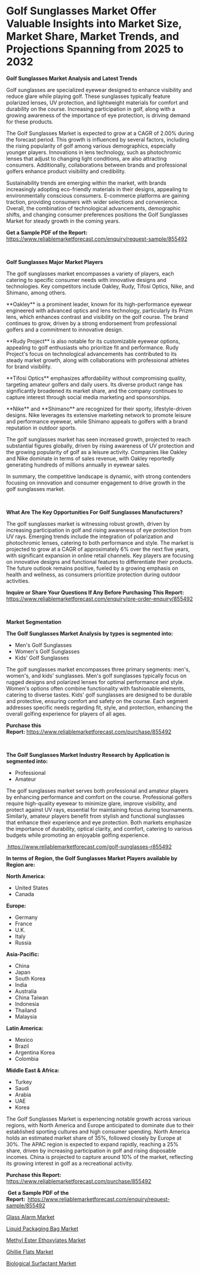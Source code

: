 <p><h1>Golf Sunglasses Market Offer Valuable Insights into Market Size, Market Share, Market Trends, and Projections Spanning from 2025 to 2032</h1></p><p><strong>Golf Sunglasses Market Analysis and Latest Trends</strong></p>
<p><p>Golf sunglasses are specialized eyewear designed to enhance visibility and reduce glare while playing golf. These sunglasses typically feature polarized lenses, UV protection, and lightweight materials for comfort and durability on the course. Increasing participation in golf, along with a growing awareness of the importance of eye protection, is driving demand for these products.</p><p>The Golf Sunglasses Market is expected to grow at a CAGR of 2.00% during the forecast period. This growth is influenced by several factors, including the rising popularity of golf among various demographics, especially younger players. Innovations in lens technology, such as photochromic lenses that adjust to changing light conditions, are also attracting consumers. Additionally, collaborations between brands and professional golfers enhance product visibility and credibility.</p><p>Sustainability trends are emerging within the market, with brands increasingly adopting eco-friendly materials in their designs, appealing to environmentally conscious consumers. E-commerce platforms are gaining traction, providing consumers with wider selections and convenience. Overall, the combination of technological advancements, demographic shifts, and changing consumer preferences positions the Golf Sunglasses Market for steady growth in the coming years.</p></p>
<p><strong>Get a Sample PDF of the Report:&nbsp;</strong> <a href="https://www.reliablemarketforecast.com/enquiry/request-sample/855492?utm_campaign=2011&utm_medium=2&utm_source=Github&utm_content=ia&utm_term=05022025&utm_id=golf-sunglasses">https://www.reliablemarketforecast.com/enquiry/request-sample/855492</a></p>
<p>&nbsp;</p>
<p><strong>Golf Sunglasses Major Market Players</strong></p>
<p><p>The golf sunglasses market encompasses a variety of players, each catering to specific consumer needs with innovative designs and technologies. Key competitors include Oakley, Rudy, Tifosi Optics, Nike, and Shimano, among others.</p><p>**Oakley** is a prominent leader, known for its high-performance eyewear engineered with advanced optics and lens technology, particularly its Prizm lens, which enhances contrast and visibility on the golf course. The brand continues to grow, driven by a strong endorsement from professional golfers and a commitment to innovative design.</p><p>**Rudy Project** is also notable for its customizable eyewear options, appealing to golf enthusiasts who prioritize fit and performance. Rudy Project's focus on technological advancements has contributed to its steady market growth, along with collaborations with professional athletes for brand visibility.</p><p>**Tifosi Optics** emphasizes affordability without compromising quality, targeting amateur golfers and daily users. Its diverse product range has significantly broadened its market share, and the company continues to capture interest through social media marketing and sponsorships.</p><p>**Nike** and **Shimano** are recognized for their sporty, lifestyle-driven designs. Nike leverages its extensive marketing network to promote leisure and performance eyewear, while Shimano appeals to golfers with a brand reputation in outdoor sports.</p><p>The golf sunglasses market has seen increased growth, projected to reach substantial figures globally, driven by rising awareness of UV protection and the growing popularity of golf as a leisure activity. Companies like Oakley and Nike dominate in terms of sales revenue, with Oakley reportedly generating hundreds of millions annually in eyewear sales.</p><p>In summary, the competitive landscape is dynamic, with strong contenders focusing on innovation and consumer engagement to drive growth in the golf sunglasses market. </p></p>
<p>&nbsp;</p>
<p><strong>What Are The Key Opportunities For Golf Sunglasses Manufacturers?</strong></p>
<p><p>The golf sunglasses market is witnessing robust growth, driven by increasing participation in golf and rising awareness of eye protection from UV rays. Emerging trends include the integration of polarization and photochromic lenses, catering to both performance and style. The market is projected to grow at a CAGR of approximately 6% over the next five years, with significant expansion in online retail channels. Key players are focusing on innovative designs and functional features to differentiate their products. The future outlook remains positive, fueled by a growing emphasis on health and wellness, as consumers prioritize protection during outdoor activities.</p></p>
<p><strong>Inquire or Share Your Questions If Any Before Purchasing This Report:</strong> <a href="https://www.reliablemarketforecast.com/enquiry/pre-order-enquiry/855492?utm_campaign=2011&utm_medium=2&utm_source=Github&utm_content=ia&utm_term=05022025&utm_id=golf-sunglasses">https://www.reliablemarketforecast.com/enquiry/pre-order-enquiry/855492</a></p>
<p>&nbsp;</p>
<p><strong>Market Segmentation</strong></p>
<p><strong>The Golf Sunglasses Market Analysis by types is segmented into:</strong></p>
<p><ul><li>Men's Golf Sunglasses</li><li>Women's Golf Sunglasses</li><li>Kids' Golf Sunglasses</li></ul></p>
<p><p>The golf sunglasses market encompasses three primary segments: men's, women's, and kids' sunglasses. Men's golf sunglasses typically focus on rugged designs and polarized lenses for optimal performance and style. Women's options often combine functionality with fashionable elements, catering to diverse tastes. Kids' golf sunglasses are designed to be durable and protective, ensuring comfort and safety on the course. Each segment addresses specific needs regarding fit, style, and protection, enhancing the overall golfing experience for players of all ages.</p></p>
<p><strong>Purchase this Report:&nbsp;</strong><a href="https://www.reliablemarketforecast.com/purchase/855492?utm_campaign=2011&utm_medium=2&utm_source=Github&utm_content=ia&utm_term=05022025&utm_id=golf-sunglasses">https://www.reliablemarketforecast.com/purchase/855492</a></p>
<p>&nbsp;</p>
<p><strong>The Golf Sunglasses Market Industry Research by Application is segmented into:</strong></p>
<p><ul><li>Professional</li><li>Amateur</li></ul></p>
<p><p>The golf sunglasses market serves both professional and amateur players by enhancing performance and comfort on the course. Professional golfers require high-quality eyewear to minimize glare, improve visibility, and protect against UV rays, essential for maintaining focus during tournaments. Similarly, amateur players benefit from stylish and functional sunglasses that enhance their experience and eye protection. Both markets emphasize the importance of durability, optical clarity, and comfort, catering to various budgets while promoting an enjoyable golfing experience.</p></p>
<p><a href="https://www.reliablemarketforecast.com/golf-sunglasses-r855492?utm_campaign=2011&utm_medium=2&utm_source=Github&utm_content=ia&utm_term=05022025&utm_id=golf-sunglasses">&nbsp;https://www.reliablemarketforecast.com/golf-sunglasses-r855492</a></p>
<p><strong>In terms of Region, the Golf Sunglasses Market Players available by Region are:</strong></p>
<p>
    <p> <strong> North America: </strong>
        <ul>
            <li>United States</li>
            <li>Canada</li>
        </ul>
        </p> 
    <p> <strong> Europe: </strong>
        <ul>
            <li>Germany</li>
            <li>France</li>
            <li>U.K.</li>
            <li>Italy</li>
            <li>Russia</li>
        </ul>
        </p> 
    <p> <strong> Asia-Pacific: </strong>
        <ul>
            <li>China</li>
            <li>Japan</li>
            <li>South Korea</li>
            <li>India</li>
            <li>Australia</li>
            <li>China Taiwan</li>
            <li>Indonesia</li>
            <li>Thailand</li>
            <li>Malaysia</li>
        </ul>
        </p> 
    <p> <strong> Latin America: </strong>
        <ul>
            <li>Mexico</li>
            <li>Brazil</li>
            <li>Argentina Korea</li>
            <li>Colombia</li>
        </ul>
        </p> 
    <p> <strong> Middle East & Africa: </strong>
        <ul>
            <li>Turkey</li>
            <li>Saudi</li>
            <li>Arabia</li>
            <li>UAE</li>
            <li>Korea</li>
        </ul>
    </p>
    </p>
<p><p>The Golf Sunglasses Market is experiencing notable growth across various regions, with North America and Europe anticipated to dominate due to their established sporting cultures and high consumer spending. North America holds an estimated market share of 35%, followed closely by Europe at 30%. The APAC region is expected to expand rapidly, reaching a 25% share, driven by increasing participation in golf and rising disposable incomes. China is projected to capture around 10% of the market, reflecting its growing interest in golf as a recreational activity.</p></p>
<p><strong>Purchase this Report: </strong><a href="https://www.reliablemarketforecast.com/purchase/855492?utm_campaign=2011&utm_medium=2&utm_source=Github&utm_content=ia&utm_term=05022025&utm_id=golf-sunglasses">https://www.reliablemarketforecast.com/purchase/855492</a></p>
<p>&nbsp;<strong>Get a Sample PDF of the Report:&nbsp;&nbsp;</strong><a href="https://www.reliablemarketforecast.com/enquiry/request-sample/855492?utm_campaign=2011&utm_medium=2&utm_source=Github&utm_content=ia&utm_term=05022025&utm_id=golf-sunglasses">https://www.reliablemarketforecast.com/enquiry/request-sample/855492</a></p>
<p><strong></strong></p>
<p><p><a href="https://github.com/ChiragRp1/Market-Research-Report-List-7/blob/main/glass-alarm-market.md?utm_campaign=2011&utm_medium=2&utm_source=Github&utm_content=ia&utm_term=05022025&utm_id=golf-sunglasses">Glass Alarm Market</a></p><p><a href="https://www.linkedin.com/pulse/research-report-value-market-segmentation-share-analysis-guz4e?utm_campaign=2011&utm_medium=2&utm_source=Github&utm_content=ia&utm_term=05022025&utm_id=golf-sunglasses">Liquid Packaging Bag Market</a></p><p><a href="https://www.linkedin.com/pulse/global-methyl-ester-ethoxylates-markets-growth-journey-tt45e?utm_campaign=2011&utm_medium=2&utm_source=Github&utm_content=ia&utm_term=05022025&utm_id=golf-sunglasses">Methyl Ester Ethoxylates Market</a></p><p><a href="https://github.com/amoakuolaopa/Market-Research-Report-List-1/blob/main/ghillie-flats-market.md?utm_campaign=2011&utm_medium=2&utm_source=Github&utm_content=ia&utm_term=05022025&utm_id=golf-sunglasses">Ghillie Flats Market</a></p><p><a href="https://www.linkedin.com/pulse/comprehensive-biological-surfactant-market-study-projected-3ksae?utm_campaign=2011&utm_medium=2&utm_source=Github&utm_content=ia&utm_term=05022025&utm_id=golf-sunglasses">Biological Surfactant Market</a></p></p>